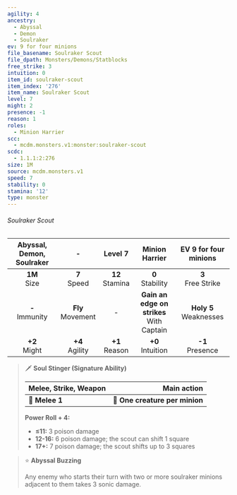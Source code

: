 ```yaml
---
agility: 4
ancestry:
  - Abyssal
  - Demon
  - Soulraker
ev: 9 for four minions
file_basename: Soulraker Scout
file_dpath: Monsters/Demons/Statblocks
free_strike: 3
intuition: 0
item_id: soulraker-scout
item_index: '276'
item_name: Soulraker Scout
level: 7
might: 2
presence: -1
reason: 1
roles:
  - Minion Harrier
scc:
  - mcdm.monsters.v1:monster:soulraker-scout
scdc:
  - 1.1.1:2:276
size: 1M
source: mcdm.monsters.v1
speed: 7
stability: 0
stamina: '12'
type: monster
---
```


###### Soulraker Scout

| Abyssal, Demon, Soulraker |           -           |       Level 7       |                Minion Harrier                 |   EV 9 for four minions    |
| :-----------------------: | :-------------------: | :-----------------: | :-------------------------------------------: | :------------------------: |
|     **1M**<br/> Size      |   **7**<br/> Speed    | **12**<br/> Stamina |             **0**<br/> Stability              |   **3**<br/> Free Strike   |
|    **-**<br/> Immunity    | **Fly**<br/> Movement |          -          | **Gain an edge on strikes**<br/> With Captain | **Holy 5**<br/> Weaknesses |
|     **+2**<br/> Might     |  **+4**<br/> Agility  | **+1**<br/> Reason  |             **+0**<br/> Intuition             |    **-1**<br/> Presence    |

<!-- -->
> 🗡 **Soul Stinger (Signature Ability)**
>
> | **Melee, Strike, Weapon** |                **Main action** |
> | ------------------------- | -----------------------------: |
> | **📏 Melee 1**            | **🎯 One creature per minion** |
>
> **Power Roll + 4:**
>
> - **≤11:** 3 poison damage
> - **12-16:** 6 poison damage; the scout can shift 1 square
> - **17+:** 7 poison damage; the scout shifts up to 3 squares

<!-- -->
> ⭐️ **Abyssal Buzzing**
>
> Any enemy who starts their turn with two or more soulraker minions adjacent to them takes 3 sonic damage.
